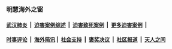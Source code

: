 
### 明慧海外之窗

####  [武汉肺炎](indexes/365.md?t=03230100) &nbsp;|&nbsp;  [迫害案例综述](indexes/328.md?t=03230100) &nbsp;|&nbsp; [迫害致死案例](indexes/277.md?t=03230100)  &nbsp;|&nbsp; [更多迫害案例](indexes/81.md?t=03230100)  &nbsp;|&nbsp; 
####  [时事评论](indexes/19.md?t=03230100) &nbsp;|&nbsp; [海外简讯](indexes/245.md?t=03230100)&nbsp;|&nbsp;  [社会支持](indexes/140.md?t=03230100) &nbsp;|&nbsp; [褒奖决议](indexes/282.md?t=03230100) &nbsp;|&nbsp; [社区报道](indexes/91.md?t=03230100)  &nbsp;|&nbsp; [天人之间](indexes/78.md?t=03230100) 

